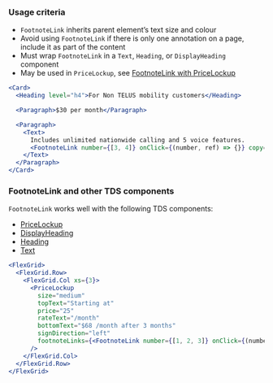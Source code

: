 ### Usage criteria

- `FootnoteLink` inherits parent element’s text size and colour
- Avoid using `FootnoteLink` if there is only one annotation on a page, include it as part of the content
- Must wrap `FootnoteLink` in a `Text`, `Heading`, or `DisplayHeading` component
- May be used in `PriceLockup`, see [FootnoteLink with PriceLockup](#/Typography?id=pricelockupWithFootnotelink)

```jsx
<Card>
  <Heading level="h4">For Non TELUS mobility customers</Heading>

  <Paragraph>$30 per month</Paragraph>

  <Paragraph>
    <Text>
      Includes unlimited nationwide calling and 5 voice features.
      <FootnoteLink number={[3, 4]} onClick={(number, ref) => {}} copy="en" />
    </Text>
  </Paragraph>
</Card>
```

### FootnoteLink and other TDS components

`FootnoteLink` works well with the following TDS components:

- [PriceLockup](#/Typography?id=pricelockup)
- [DisplayHeading](#/Typography?id=displayheading)
- [Heading](#/Typography?id=heading)
- [Text](#/Typography?id=text)

```jsx
<FlexGrid>
  <FlexGrid.Row>
    <FlexGrid.Col xs={3}>
      <PriceLockup
        size="medium"
        topText="Starting at"
        price="25"
        rateText="/month"
        bottomText="$68 /month after 3 months"
        signDirection="left"
        footnoteLinks={<FootnoteLink number={[1, 2, 3]} onClick={(number, ref) => {}} copy="en" />}
      />
    </FlexGrid.Col>
  </FlexGrid.Row>
</FlexGrid>
```
